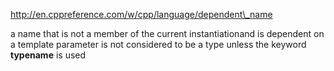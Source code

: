 http://en.cppreference.com/w/cpp/language/dependent\_name

a name that is not a member of the current instantiationand is dependent on a template parameter is not considered to be a type unless the keyword **typename** is used

